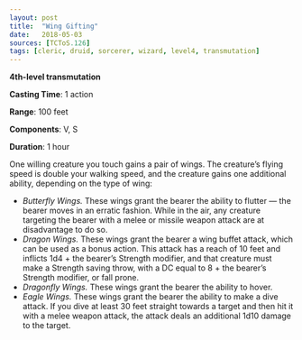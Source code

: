 ```yaml
---
layout: post
title:  "Wing Gifting"
date:   2018-05-03
sources: [TCToS.126]
tags: [cleric, druid, sorcerer, wizard, level4, transmutation]
---
```


**4th-level transmutation**

**Casting Time**: 1 action

**Range**: 100 feet

**Components**: V, S

**Duration**: 1 hour

One willing creature you touch gains a pair of wings. The creature’s flying speed is double your walking speed, and the creature gains one additional ability, depending on the type of wing:

 * _Butterfly Wings._ These wings grant the bearer the ability to flutter — the bearer moves in an erratic fashion. While in the air, any creature targeting the bearer with a melee or missile weapon attack are at disadvantage to do so.
 * _Dragon Wings._ These wings grant the bearer a wing buffet attack, which can be used as a bonus action. This attack has a reach of 10 feet and inflicts 1d4 + the bearer’s Strength modifier, and that creature must make a Strength saving throw, with a DC equal to 8 + the bearer’s Strength modifier, or fall prone.
 * _Dragonfly Wings._ These wings grant the bearer the ability to hover.
 * _Eagle Wings._ These wings grant the bearer the ability to make a dive attack. If you dive at least 30 feet straight towards a target and then hit it with a melee weapon attack, the attack deals an additional 1d10 damage to the target.